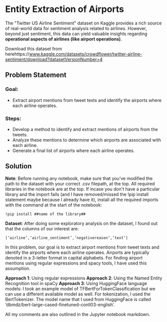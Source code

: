 # Entity Extraction of Airports

The "Twitter US Airline Sentiment" dataset on Kaggle provides a rich source of real-world data for sentiment analysis related to airlines. However, beyond just sentiment, this data can yield valuable insights regarding **operational aspects of airlines (like airport operations)**. 

Download this dataset from herehttps://www.kaggle.com/datasets/crowdflower/twitter-airline-sentiment/download?datasetVersionNumber=4 

## Problem Statement

### Goal:

 * Extract airport mentions from tweet texts and identify the airports where each airline operates.

### Steps:

 * Develop a method to identify and extract mentions of airports from the tweets.
 * Analyze these mentions to determine which airports are associated with each airline. 
 * Generate a final list of airports where each airline operates.

## Solution

**Note**: Before running any notebook, make sure that you’ve modified the path to the dataset with your correct .csv filepath, at the top. All required libraries in the notebook are at the top. If incase you don't have a particular library and the import fails (and I have removed/missed the !pip install statement maybe because I already have it), install all the required imports with the command at the start of the notebook:

```
!pip install ##name of the library##
```

**Dataset**: After doing some exploratory analysis on the dataset, I found out that the columns of our interest are:
```
[‘airline’,’airline_sentiment’,’negativereason’,’text’]
```

In this problem, our goal is to extract airport mentions from tweet texts and identify the airports where each airline operates. Airports are typically denoted in a 3-letter format in capital alphabets. For finding airport mentions using regular expressions and spacy tools, I have used this assumption.

**Approach 1**: Using regular expressions
**Approach 2**: Using the Named Entity Recognition tool in spaCy
**Approach 3**: Using HuggingFace language models: I took an example model of TFBertForTokenClassification but we can use a different available model as well. For tokenization, I used the BertTokenizer. The model name that I used from HuggingFace is called ‘dbmdz/bert-large-cased-finetuned-conll03-english’.

All my comments are also outlined in the Jupyter notebook markdown.